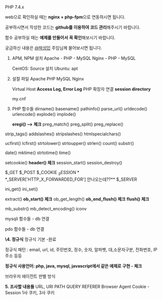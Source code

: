  PHP 7.4.x

 web으로 확인하실 때는 **nginx + php-fpm**으로 연동하시면 됩니다.

 공부하시면서 작성한 코드는 **github를 이용하여 코드 관리**해주시기 바랍니다.

 함수 공부하실 때는 **예제를 만들어서 꼭 확인**해보시기 바랍니다.

 궁금하신 내용은 [@박성민](mailto:sungmin@bizspring.co.kr) 주임님께 물어보시면 됩니다.



1. APM, NPM 설치
   Apache - PHP - MySQL
   Nginx - PHP - MySQL

   CentOS: Source 설치
   Ubuntu: apt

2. 설절 파일
    Apache
    PHP
    MySQL
    Nginx

    Virtual Host
    **Access Log, Error Log**
    PHP 확장자 연결
    **session directory**

    my.cnf

3. PHP 함수들
    dirname()
    basename()
    pathinfo()
    parse_url()
    urldecode()
    urlencode()
    explode()
    implode()

    **eregi() --> 체크**
     preg_match() 
     preg_split()
     preg_replace()

strip_tags()
addslashes()
stripslashes()
htmlspecialchars()

ucfirst()
lcfirst()
strtolower()
strtoupper()
strlen()
count()
substr()

date()
mktime()
strtotime()
time()

setcookie()
**header()   체크**
session_start()
session_destroy()

$_GET
$_POST
$_COOKIE
$_SESSION
**$_SERVER['HTTP_X_FORWARDED_FOR']  안나오는데??**
$_SERVER

ini_get()
ini_set()

extract()
**ob_start()           체크**
ob_get_length()
**ob_end_flush()	 체크**
**flush()			 체크**	

mb_substr()
mb_detect_encoding()
iconv

mysqli 함수들 - db 연결

pdo 함수들 - db 연결

**\4. 정규식**
 정규식 기본 -완료

 정규식 패턴 : email, url, id, 주민번호, 정수, 숫자, 알파벳, 대,소문자구분, 전화번호, IP주소 등등

 **정규식 사용언어: php, java, mysql, javascript에서 같은 예제로 구현   - 체크**

 브라우저 에이전트 판별 방식

**5. 조사할 내용들**
 URL, URI
 PATH
 QUERY
 REFERER
 Browser Agent
 Cookie - Session
 1사 쿠키, 3사 쿠키

